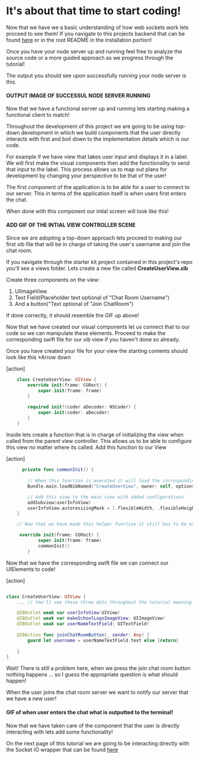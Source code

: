 # It's about that time to start coding! 

Now that we have we a basic understanding of how web sockets work lets proceed to see them! If you navigate to this projects backend that can be found [here](https://github.com/Make-School-Labs/Make-ChatRooms-Backend) or in the root README in the installation portion!

Once you have your node server up and running feel free to analyze the source code or a more guided approach as we progress through the tutorial!

The output you should see upon successfully running your node server is this.

#### OUTPUT IMAGE OF SUCCESSUL NODE SERVER RUNNING

Now that we have a functional server up and running lets starting making a functional client to match!

Throughout the development of this project we are going to be using top-down development in which we build components that the user directly interacts with first and boil down to the implementation details which is our code.

For example if we have view that takes user input and displays it in a label. We will first make the visual components then add the functionality to send that input to the label. This process allows us to map out plans for development by changing your perspective to be that of the user!

The first component of the application is to be able for a user to connect to our server. This in terms of the application itself is when users first enters the chat.

When done with this component our intial screen will look like this!

#### ADD GIF OF THE INTIAL VIEW CONTROLLER SCENE


Since we are adopting a top-down approach lets proceed to making our first xib file that will be in charge of taking the user's username and join the chat room.

If you navigate through the starter kit project contained in this project's repo you'll see a views folder. Lets create a new file called **CreateUserView.xib**

Create three components on the view:

1. UIImageView
2. Text Field(Placeholder text optional of "Chat Room Username") 
3. And a button("Text optional of "Join ChatRoom")


If done correctly, it should resemble the GIF up above!

Now that we have created our visual components let us connect that to our code so we can manipulate these elements. Proceed to make the corresponding swift file for our xib view if you haven't done so already.

Once you have created your file for your view the starting contents should look like this *Arrow down

[action]
``` swift
    class CreateUserView: UIView {
        override init(frame: CGRect) {
            super.init(frame: frame)
        }

        required init?(coder aDecoder: NSCoder) {
            super.init(coder: aDecoder)
        }
    }
```

Inside lets create a function that is in charge of initializing the view when called from the parent view controller. This allows us to be able to configure this view no matter where its called. Add this function to our View

[action]
``` swift
      private func commonInit() {
        
        // When this function is executed it will load the corresponding xib file
        Bundle.main.loadNibNamed("CreateUserView", owner: self, options: nil)

        // Add this view to the main view with added configurations
        addSubview(userInfoView)
        userInfoView.autoresizingMask = [.flexibleWidth, .flexibleHeight]
    }

    // Now that we have made this helper function it still has to be executed lets call it in the intializer

     override init(frame: CGRect) {
            super.init(frame: frame)
            commonInit()
        }

```

Now that we have the corresponding swift file we can connect our UIElements to code!

[action]
``` swift

class CreateUserView: UIView {
    ... // You'll see these three dots throughout the tutorial meaning that we are adding code!

    @IBOutlet weak var userInfoView:UIView!
    @IBOutlet weak var makeSchoolLogoImageView: UIImageView!
    @IBOutlet weak var userNameTextField: UITextField!
   
    @IBAction func joinChatRoomButton(_ sender: Any) {
        guard let username = userNameTextField.text else {return}
     
    }
}

```

Wait! There is still a problem here, when we press the join chat room button nothing happens ... so I guess the appropriate question is what should happen!


When the user joins the chat room server we want to notify our server that we have a new user!
#### GIF of when user enters the chat what is outputted to the terminal!

Now that we have taken care of the component that the user is directly interacting with lets add some functionality! 

On the next page of this tutorial we are going to be interacting directly with the Socket IO wrapper that can be found [here](https://github.com/socketio/socket.io-client-swift)
